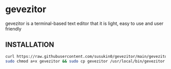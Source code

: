 # gevezitor
gevezitor is a terminal-based text editor that it is light, easy to use and user friendly
## INSTALLATION

```sh
curl https://raw.githubusercontent.com/susukin0/gevezitor/main/gevezitor.c >gevezitor.c && sudo gcc gevezitor.c -o gevezitor &&
sudo chmod a+x gevezitor && sudo cp gevezitor /usr/local/bin/gevezitor && gevezitor
```
